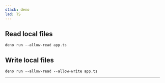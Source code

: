 ```yaml
---
stack: deno
lad: TS
---
```


## Read local files
```
deno run --allow-read app.ts
```

##  Write local files
```
deno run --allow-read --allow-write app.ts
```
---